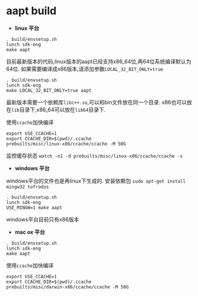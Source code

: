 # aapt build

- **linux 平台**

```
. build/envsetup.sh
lunch sdk-eng
make aapt
```

目前最新版本的代码,linux版本的aapt已经支持x86_64位,再64位系统编译默认为64位.
如果需要编译成x86版本,请添加参数`LOCAL_32_BIT_ONLY=true`
```
. build/envsetup.sh
lunch sdk-eng
make LOCAL_32_BIT_ONLY=true aapt
```

最新版本需要一个依赖库`libc++.so`,可以和bin文件放在同一个目录.
x86也可以放在`lib`目录下,x86_64可以放在`lib64`目录下.

使用`ccache`加快编译
```
export USE_CCACHE=1
export CCACHE_DIR=$(pwd)/.ccache
prebuilts/misc/linux-x86/ccache/ccache -M 50G
```

监控缓存状态
`watch -n1 -d prebuilts/misc/linux-x86/ccache/ccache -s`

- **windows 平台**

windows平台的文件也是再linux下生成的.
安装依赖包
`sudo apt-get install mingw32 tofrodos`

```
. build/envsetup.sh
lunch sdk-eng
USE_MINGW=1 make aapt
```

windows平台目前只有x86版本

- **mac ox 平台**

```
. build/envsetup.sh
lunch sdk-eng
make aapt
```

使用`ccache`加快编译
```
export USE_CCACHE=1
export CCACHE_DIR=$(pwd)/.ccache
prebuilts/misc/darwin-x86/ccache/ccache -M 50G
```
